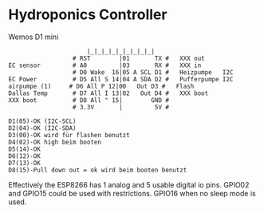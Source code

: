 # Hydroponics Controller


Wemos D1 mini

``` pinout
                      |_|_|_|_|_|_|_|_|_|
                  # RST        |01       TX #   XXX out
EC sensor         # A0         |03       RX #   XXX in
                  # D0 Wake  16|05 A SCL D1 #   Heizpumpe   I2C
EC Power          # D5 All S 14|04 A SDA D2 #   Pufferpumpe I2C
airpumpe (1)     # D6 All P 12|00   Out D3 #   Flash
Dallas Temp       # D7 All I 13|02   Out D4 #   XXX boot
XXX boot          # D8 All " 15|        GND #
                  # 3.3V       |         5V #
```

```
D1(05)-OK (I2C-SCL)
D2(04)-OK (I2C-SDA)
D3(00)-OK wird für flashen benutzt
D4(02)-OK high beim booten
D5(14)-OK
D6(12)-OK
D7(13)-OK
D8(15)-Pull down out = ok wird beim booten benutzt
```
Effectively the ESP8266 has 1 analog and 5 usable digital io pins. GPIO02 and GPIO15 could be used with restrictions. GPIO16 when no sleep mode is used.